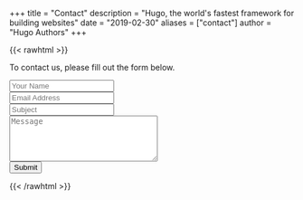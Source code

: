 +++
title = "Contact"
description = "Hugo, the world's fastest framework for building websites"
date = "2019-02-30"
aliases = ["contact"]
author = "Hugo Authors"
+++

{{< rawhtml >}}
<div class="content"><p>To contact us, please fill out the form below.</p>
<form name='contact' method='post' action="https://formspree.io/">
    <div class="cp_iptxt">
        <input type="text" placeholder="Your Name" name="name" required>
    </div>
    <div class="cp_iptxt">
        <input type="text" placeholder="Email Address" name="mail" required>
    </div>
    <div class="cp_iptxt">
        <input type="text" placeholder="Subject" name="title" required>
    </div>
    <div class="cp_iptxt">
        <textarea rows="5" cols="30" placeholder="Message" name="message" required></textarea>
    </div>
    <input type="submit" value="Submit" class="bg-transparent hover:bg-gray-800 text-black font-semibold hover:text-white py-2 px-4 border border-gray-800 hover:border-transparent rounded w-full">
</form></div>
{{< /rawhtml >}}
